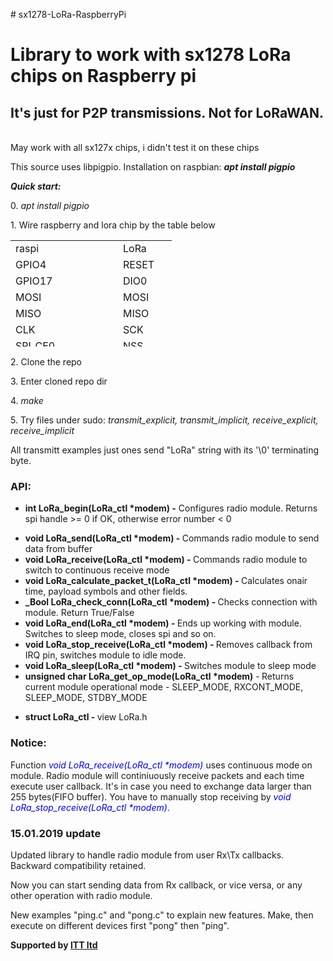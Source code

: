 <p># sx1278-LoRa-RaspberryPi</p>
<h1>Library to work with sx1278 LoRa chips on Raspberry pi</h1>
<h2>It's just for P2P transmissions. Not for LoRaWAN.</h2>
<p><br /> May work with all sx127x chips, i didn't test it on these chips</p>
<p>This source uses libpigpio. Installation on raspbian: <strong><em>apt install pigpio</em></strong>&nbsp;</p>
<p><strong><em>Quick start:</em></strong></p>

<p>0. <em>apt install pigpio</em></p>
<p>1. Wire raspberry and lora chip by the table below</p>
<table style="height: 170px;" width="232">
<tbody>
<tr>
<td style="width: 70px;">raspi</td>
<td style="width: 70px;">&nbsp;</td>
<td style="width: 70px;">LoRa</td>
</tr>
<tr>
<td style="width: 70px;">GPIO4</td>
<td style="width: 70px;">&nbsp;</td>
<td style="width: 70px;">RESET</td>
</tr>
<tr>
<td style="width: 70px;">GPIO17</td>
<td style="width: 70px;">&nbsp;</td>
<td style="width: 70px;">DIO0</td>
</tr>
<tr>
<td style="width: 70px;">MOSI</td>
<td style="width: 70px;">&nbsp;</td>
<td style="width: 70px;">MOSI</td>
</tr>
<tr>
<td style="width: 70px;">MISO</td>
<td style="width: 70px;">&nbsp;</td>
<td style="width: 70px;">MISO</td>
</tr>
<tr>
<td style="width: 70px;">CLK</td>
<td style="width: 70px;">&nbsp;</td>
<td style="width: 70px;">SCK</td>
</tr>
<tr>
<td style="width: 70px;">SPI_CE0</td>
<td style="width: 70px;">&nbsp;</td>
<td style="width: 70px;">NSS</td>
</tr>
</tbody>
</table>
<p>2. Clone the repo</p>
<p>3. Enter cloned repo dir</p>
<p>4. <em>make</em></p>
<p>5. Try files under sudo: <em>transmit_explicit, transmit_implicit, receive_explicit, receive_implicit</em></p>
<p>All transmitt examples just ones send "LoRa" string with its '\0' terminating byte.</p>

<h3><strong>API:</strong></h3>

<ul style="list-style-type: disc;">
<li style="text-align: left;"><strong>int LoRa_begin(LoRa_ctl *modem) -</strong> Configures radio module. Returns spi handle &gt;= 0 if OK, otherwise error number &lt; 0</li>
</ul>
<ul style="list-style-type: disc;">
<li style="text-align: left;"><strong>void LoRa_send(LoRa_ctl *modem) - </strong>Commands radio module to send&nbsp; data from buffer</li>
<li style="text-align: left;"><strong>void LoRa_receive(LoRa_ctl *modem) - </strong>Commands radio module to switch to continuous receive mode</li>
<li style="text-align: left;"><strong>void LoRa_calculate_packet_t(LoRa_ctl *modem) - </strong>Calculates onair time, payload symbols and other fields.</li>
<li style="text-align: left;"><strong>_Bool LoRa_check_conn(LoRa_ctl *modem) - </strong>Checks connection with module. Return True/False</li>
<li style="text-align: left;"><strong>void LoRa_end(LoRa_ctl *modem) - </strong>Ends up working with module. Switches to sleep mode, closes spi and so on.</li>
<li style="text-align: left;"><strong>void LoRa_stop_receive(LoRa_ctl *modem) -&nbsp;</strong>Removes callback from IRQ pin, switches module to idle mode.</li>
<li style="text-align: left;"><strong>void LoRa_sleep(LoRa_ctl *modem) - </strong>Switches module to sleep mode</li>
<li style="text-align: left;"><strong>unsigned char LoRa_get_op_mode(LoRa_ctl *modem)</strong> -<strong>&nbsp;</strong>Returns current module operational mode - SLEEP_MODE, RXCONT_MODE, SLEEP_MODE, STDBY_MODE</li>
</ul>
<ul style="list-style-type: disc;">
<li style="text-align: left;"><strong>struct&nbsp;LoRa_ctl - </strong>view LoRa.h</li>
</ul>

<h3><strong>Notice:</strong></h3>

<p><span class="pl-k">Function </span><em><span style="color: #0000ff;"> <span class="pl-en">void LoRa_receive(LoRa_ctl *modem)</span></span></em> uses continuous mode on module. Radio module will continiuously receive packets and each time execute user callback. It's in case you need to exchange data larger than 255 bytes(FIFO buffer). You have to manually stop receiving by&nbsp;<span style="color: #0000ff;"><em><span class="pl-k">void</span> <span class="pl-en">LoRa_stop_receive</span>(LoRa_ctl *modem)</em>.</span></p>

<h3><strong>15.01.2019 update</strong></h3>

<p>Updated library to handle radio module from user Rx\Tx callbacks. Backward compatibility retained.</p>
<p>Now you can start sending data from Rx callback, or vice versa, or any other operation with radio module.</p>
<p>New examples "ping.c" and "pong.c" to explain new features. Make, then execute on different devices first "pong" then "ping".</p>

<strong>Supported by <a href="http://zaoitt.ru/">ITT ltd</a>&nbsp;</strong>
